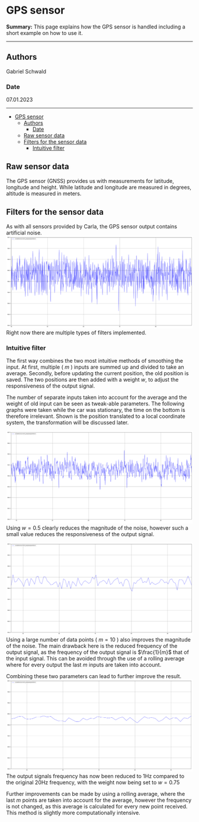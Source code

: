 # GPS sensor

**Summary:** This page explains how the GPS sensor is handled including a short example on how to use it.

---

## Authors

Gabriel Schwald

### Date

07.01.2023

---
<!-- TOC -->
* [GPS sensor](#gps-sensor)
  * [Authors](#authors)
    * [Date](#date)
  * [Raw sensor data](#raw-sensor-data)
  * [Filters for the sensor data](#filters-for-the-sensor-data)
    * [Intuitive filter](#intuitive-filter)
<!-- TOC -->

## Raw sensor data

The GPS sensor (GNSS) provides us with measurements for latitude, longitude and height.
While latitude and longitude are measured in degrees, altitude is measured in meters.

## Filters for the sensor data

As with all sensors provided by Carla, the GPS sensor output contains artificial noise.
![Unfiltered GPS signal](../../00_assets/filter_img/avg_1_w_1_000.png)
Right now there are multiple types of filters implemented.

### Intuitive filter

The first way combines the two most intuitive methods of smoothing the input.
At first, multiple ( $m$ ) inputs are summed up and divided to take an average.
Secondly, before updating the current position, the old position is saved.
The two positions are then added with a weight $w$, to adjust the responsiveness of the output signal.

The number of separate inputs taken into account for the average and the weight of old input can be seen as tweak-able
parameters.
The following graphs were taken while the car was stationary, the time on the bottom is therefore irrelevant.
Shown is the position translated to a local coordinate system, the transformation will be discussed later.

![GPS signal (m=1, w=0,5)](../../00_assets/filter_img/avg_1_w_0_500.png)
Using $w = 0.5$ clearly reduces the magnitude of the noise, however such a small value reduces the responsiveness
of the output signal.

![GPS signal (m=1, w=0,5)](../../00_assets/filter_img/avg_10_w_1_000.png)
Using a large number of data points ( $m = 10$ ) also improves the magnitude of the noise.
The main drawback here is the reduced frequency of the output signal, as the frequency of the output signal
is $\frac{1}{m}$ that of the input signal.
This can be avoided through the use of a rolling average where for every output
the last $m$ inputs are taken into account.

Combining these two parameters can lead to further improve the result.
![GPS signal (m=1, w=0,5)](../../00_assets/filter_img/avg_20_w_0_750.png)
The output signals frequency has now been reduced to 1Hz compared to the original 20Hz frequency,
with the weight now being set to $w = 0.75$

Further improvements can be made by using a rolling average, where the last $m$ points are taken into account
for the average, however the frequency is not changed, as this average is calculated for every new point received.
This method is slightly more computationally intensive.
